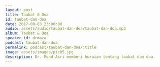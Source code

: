 ```yaml
---
layout: post
title: Taubat & Doa
id: taubat-dan-doa
date: 2017-09-03 23:00:00
audio: assets/audio/taubat-dan-doa/taubat-dan-doa.mp3
album: Taubat & Doa
speaker_id: drmaza
podcast: taubat-dan-doa
permalink: podcast/taubat-dan-doa/:title
image: assets/images/pic05.jpg
description: Dr. Mohd Asri memberi huraian tentang taubat dan doa.
---
```

